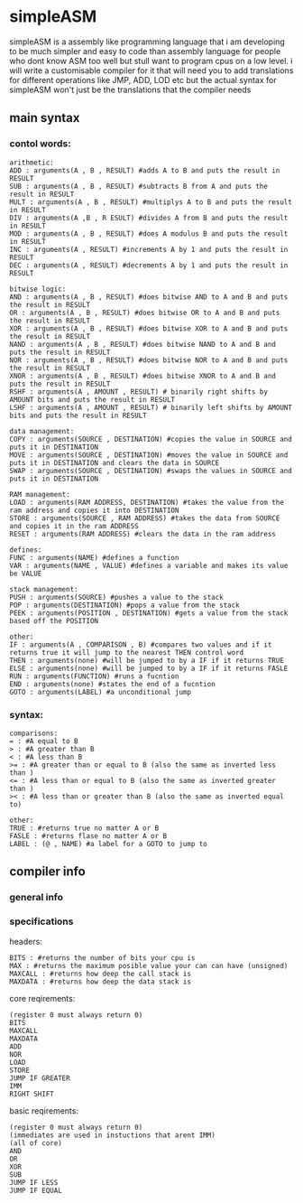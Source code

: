 # simpleASM 
simpleASM is a assembly like programming language that i am developing to be much simpler and easy to code than assembly language for people who dont know ASM too well but stull want to program cpus on a low level. i will write a customisable compiler for it that will need you to add translations for different operations like JMP, ADD, LOD etc but the actual syntax for simpleASM won't just be the translations that the compiler needs
## main syntax
### contol words:
```
arithmetic:
ADD : arguments(A , B , RESULT) #adds A to B and puts the result in RESULT
SUB : arguments(A , B , RESULT) #subtracts B from A and puts the result in RESULT
MULT : arguments(A , B , RESULT) #multiplys A to B and puts the result in RESULT
DIV : arguments(A ,B , R ESULT) #divides A from B and puts the result in RESULT
MOD : arguments(A , B , RESULT) #does A modulus B and puts the result in RESULT
INC : arguments(A , RESULT) #increments A by 1 and puts the result in RESULT 
DEC : arguments(A , RESULT) #decrements A by 1 and puts the result in RESULT  
```
```
bitwise logic:
AND : arguments(A , B , RESULT) #does bitwise AND to A and B and puts the result in RESULT
OR : arguments(A , B , RESULT) #does bitwise OR to A and B and puts the result in RESULT
XOR : arguments(A , B , RESULT) #does bitwise XOR to A and B and puts the result in RESULT
NAND : arguments(A , B , RESULT) #does bitwise NAND to A and B and puts the result in RESULT
NOR : arguments(A , B , RESULT) #does bitwise NOR to A and B and puts the result in RESULT
XNOR : arguments(A , B , RESULT) #does bitwise XNOR to A and B and puts the result in RESULT
RSHF : arguments(A , AMOUNT , RESULT) # binarily right shifts by AMOUNT bits and puts the result in RESULT
LSHF : arguments(A , AMOUNT , RESULT) # binarily left shifts by AMOUNT bits and puts the result in RESULT
```
```
data management:
COPY : arguments(SOURCE , DESTINATION) #copies the value in SOURCE and puts it in DESTINATION
MOVE : arguments(SOURCE , DESTINATION) #moves the value in SOURCE and puts it in DESTINATION and clears the data in SOURCE
SWAP : arguments(SOURCE , DESTINATION) #swaps the values in SOURCE and puts it in DESTINATION
```
```
RAM management:
LOAD : arguments(RAM ADDRESS, DESTINATION) #takes the value from the ram address and copies it into DESTINATION 
STORE : arguments(SOURCE , RAM ADDRESS) #takes the data from SOURCE and copies it in the ram ADDRESS
RESET : arguments(RAM ADDRESS) #clears the data in the ram address
 ```
 ```
defines:
FUNC : arguments(NAME) #defines a function  
VAR : arguments(NAME , VALUE) #defines a variable and makes its value be VALUE
```
```
stack management:
PUSH : arguments(SOURCE) #pushes a value to the stack
POP : arguments(DESTINATION) #pops a value from the stack 
PEEK : arguments(POSITION , DESTINATION) #gets a value from the stack based off the POSITION
```
```
other:
IF : arguments(A , COMPARISON , B) #compares two values and if it returns true it will jump to the nearest THEN control word
THEN : arguments(none) #will be jumped to by a IF if it returns TRUE
ELSE : arguments(none) #will be jumped to by a IF if it returns FASLE
RUN : arguments(FUNCTION) #runs a fucntion 
END : arguments(none) #states the end of a fucntion
GOTO : arguments(LABEL) #a unconditional jump 
```
### syntax:
```
comparisons:
= : #A equal to B
> : #A greater than B
< : #A less than B
>= : #A greater than or equal to B (also the same as inverted less than )
<= : #A less than or equal to B (also the same as inverted greater than )
>< : #A less than or greater than B (also the same as inverted equal to)
```
```
other:
TRUE : #returns true no matter A or B
FASLE : #returns flase no matter A or B
LABEL : (@ , NAME) #a label for a GOTO to jump to
```
## compiler info
### general info
### specifications
headers:
```
BITS : #returns the number of bits your cpu is
MAX : #returns the maximum posible value your can can have (unsigned) 
MAXCALL : #returns how deep the call stack is
MAXDATA : #returns how deep the data stack is
```
core reqirements:
```
(register 0 must always return 0)
BITS
MAXCALL
MAXDATA 
ADD 
NOR
LOAD
STORE
JUMP IF GREATER 
IMM
RIGHT SHIFT 
```
basic reqirements:
```
(register 0 must always return 0)
(immediates are used in instuctions that arent IMM)
(all of core)
AND
OR
XOR
SUB
JUMP IF LESS
JUMP IF EQUAL 
```







